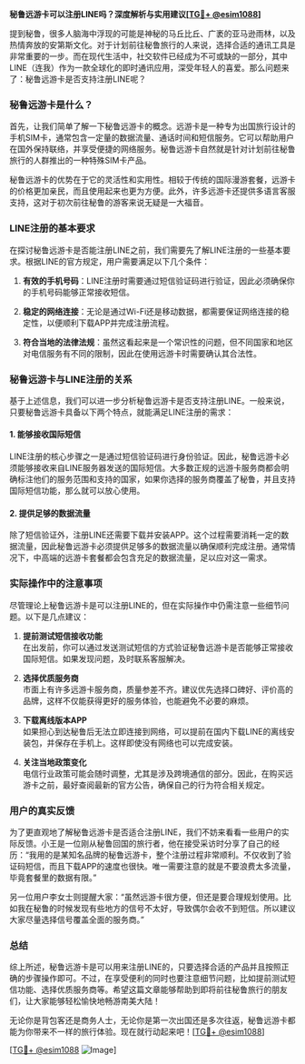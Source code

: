 **秘鲁远游卡可以注册LINE吗？深度解析与实用建议[[TG💪+ @esim1088](https://t.me/s/esim1088)]**

提到秘鲁，很多人脑海中浮现的可能是神秘的马丘比丘、广袤的亚马逊雨林，以及热情奔放的安第斯文化。对于计划前往秘鲁旅行的人来说，选择合适的通讯工具是非常重要的一步。而在现代生活中，社交软件已经成为不可或缺的一部分，其中LINE（连我）作为一款全球化的即时通讯应用，深受年轻人的喜爱。那么问题来了：秘鲁远游卡是否支持注册LINE呢？

### 秘鲁远游卡是什么？

首先，让我们简单了解一下秘鲁远游卡的概念。远游卡是一种专为出国旅行设计的手机SIM卡，通常包含一定量的数据流量、通话时间和短信服务。它可以帮助用户在国外保持联络，并享受便捷的网络服务。秘鲁远游卡自然就是针对计划前往秘鲁旅行的人群推出的一种特殊SIM卡产品。

秘鲁远游卡的优势在于它的灵活性和实用性。相较于传统的国际漫游套餐，远游卡的价格更加亲民，而且使用起来也更为方便。此外，许多远游卡还提供多语言客服支持，这对于初次前往秘鲁的游客来说无疑是一大福音。

### LINE注册的基本要求

在探讨秘鲁远游卡是否能注册LINE之前，我们需要先了解LINE注册的一些基本要求。根据LINE的官方规定，用户需要满足以下几个条件：

1. **有效的手机号码**：LINE注册时需要通过短信验证码进行验证，因此必须确保你的手机号码能够正常接收短信。
   
2. **稳定的网络连接**：无论是通过Wi-Fi还是移动数据，都需要保证网络连接的稳定性，以便顺利下载APP并完成注册流程。

3. **符合当地的法律法规**：虽然这看起来是一个常识性的问题，但不同国家和地区对电信服务有不同的限制，因此在使用远游卡时需要确认其合法性。

### 秘鲁远游卡与LINE注册的关系

基于上述信息，我们可以进一步分析秘鲁远游卡是否支持注册LINE。一般来说，只要秘鲁远游卡具备以下两个特点，就能满足LINE注册的需求：

#### 1. 能够接收国际短信

LINE注册的核心步骤之一是通过短信验证码进行身份验证。因此，秘鲁远游卡必须能够接收来自LINE服务器发送的国际短信。大多数正规的远游卡服务商都会明确标注他们的服务范围和支持的国家，如果你选择的服务商覆盖了秘鲁，并且支持国际短信功能，那么就可以放心使用。

#### 2. 提供足够的数据流量

除了短信验证外，注册LINE还需要下载并安装APP。这个过程需要消耗一定的数据流量，因此秘鲁远游卡必须提供足够多的数据流量以确保顺利完成注册。通常情况下，中高端的远游卡套餐都会包含充足的数据流量，足以应对这一需求。

### 实际操作中的注意事项

尽管理论上秘鲁远游卡是可以注册LINE的，但在实际操作中仍需注意一些细节问题。以下是几点建议：

1. **提前测试短信接收功能**  
   在出发前，你可以通过发送测试短信的方式验证秘鲁远游卡是否能够正常接收国际短信。如果发现问题，及时联系客服解决。

2. **选择优质服务商**  
   市面上有许多远游卡服务商，质量参差不齐。建议优先选择口碑好、评价高的品牌，这样不仅能获得更好的服务体验，也能避免不必要的麻烦。

3. **下载离线版本APP**  
   如果担心到达秘鲁后无法立即连接到网络，可以提前在国内下载LINE的离线安装包，并保存在手机上。这样即使没有网络也可以完成安装。

4. **关注当地政策变化**  
   电信行业政策可能会随时调整，尤其是涉及跨境通信的部分。因此，在购买远游卡之前，最好查阅最新的官方公告，确保自己的行为符合相关规定。

### 用户的真实反馈

为了更直观地了解秘鲁远游卡是否适合注册LINE，我们不妨来看看一些用户的实际反馈。小王是一位刚从秘鲁回国的旅行者，他在接受采访时分享了自己的经历：“我用的是某知名品牌的秘鲁远游卡，整个注册过程非常顺利。不仅收到了验证码短信，而且下载APP的速度也很快。唯一需要注意的就是不要浪费太多流量，毕竟套餐里的数据有限。”

另一位用户李女士则提醒大家：“虽然远游卡很方便，但还是要合理规划使用。比如我在秘鲁的时候发现有些地方的信号不太好，导致偶尔会收不到短信。所以建议大家尽量选择信号覆盖全面的服务商。”

### 总结

综上所述，秘鲁远游卡是可以用来注册LINE的，只要选择合适的产品并且按照正确的步骤操作即可。不过，在享受便利的同时也要注意细节问题，比如提前测试短信功能、选择优质服务商等。希望这篇文章能够帮助到即将前往秘鲁旅行的朋友们，让大家能够轻松愉快地畅游南美大陆！

无论你是背包客还是商务人士，无论你是第一次出国还是多次往返，秘鲁远游卡都能为你带来不一样的旅行体验。现在就行动起来吧！[[TG💪+ @esim1088](https://t.me/s/esim1088)]  

[[TG💪+ @esim1088](https://t.me/s/esim1088) ![Image](https://i.postimg.cc/4NQfJmqS/Snipaste-2025-05-13-00-14-12.png)]